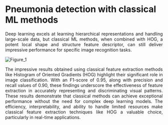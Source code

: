 # Pneumonia detection with classical ML methods
<p align="justify"> Deep learning excels at learning hierarchical representations and handling large-scale data, but classical ML methods, when combined with HOG, a potent local shape and structure feature descriptor, can still deliver impressive performance for specific image recognition tasks. </p>

![Figure_1](https://github.com/nekxt/pneumonia-LogReg-HOG/assets/129678580/57a54aad-6fa3-46e0-9b23-daabd0026e7d)

<p align="justify">
The impressive results obtained using classical feature extraction methods like Histogram of Oriented Gradients (HOG) highlight their significant role in image classification. With an F1-score of 0.95, along with precision and recall values of 0.90, these findings underscore the effectiveness of feature extraction in accurately representing and discriminating visual patterns. These results demonstrate that classical methods can achieve exceptional performance without the need for complex deep learning models. The efficiency, interpretability, and ability to handle limited resources make classical feature extraction techniques like HOG a valuable choice, particularly in real-time applications. </p>
